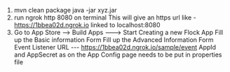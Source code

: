 1) mvn clean package
  java -jar  xyz.jar
2) run ngrok http 8080 on terminal
   This will give an https url like -https://1bbea02d.ngrok.io
   linked to localhost:8080
3) Go to App Store --> Build Apps ---> Start Creating a new Flock App
Fill up the Basic information Form
Fill up the Advanced Information Form
Event Listener URL --- https://1bbea02d.ngrok.io/sample/event
AppId and AppSecret as on the App Config page needs to be put in properties file
